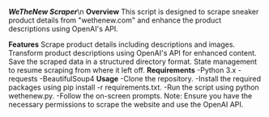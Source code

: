 ***WeTheNew Scraper***\n
**Overview**
This script is designed to scrape sneaker product details from "wethenew.com" and enhance the product descriptions using OpenAI's API.

**Features**
Scrape product details including descriptions and images.
Transform product descriptions using OpenAI's API for enhanced content.
Save the scraped data in a structured directory format.
State management to resume scraping from where it left off.
**Requirements**
-Python 3.x
-requests
-BeautifulSoup4
**Usage**
-Clone the repository.
-Install the required packages using pip install -r requirements.txt.
-Run the script using python wethenew.py.
-Follow the on-screen prompts.
Note: Ensure you have the necessary permissions to scrape the website and use the OpenAI API.